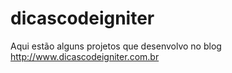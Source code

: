 # dicascodeigniter
Aqui estão alguns projetos que desenvolvo no blog http://www.dicascodeigniter.com.br
